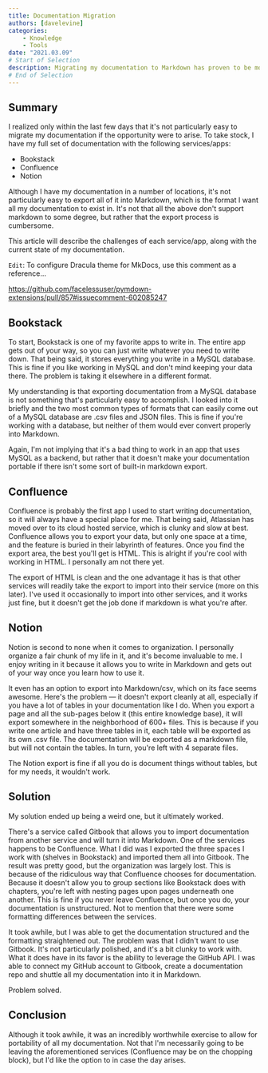 ```yaml
---
title: Documentation Migration
authors: [davelevine]
categories:
    - Knowledge
    - Tools
date: "2021.03.09"
# Start of Selection
description: Migrating my documentation to Markdown has proven to be more challenging than I thought.
# End of Selection
---
```


## Summary

I realized only within the last few days that it's not particularly easy to migrate my documentation if the opportunity were to arise. To take stock, I have my full set of documentation with the following services/apps:

- Bookstack
- Confluence
- Notion

Although I have my documentation in a number of locations, it's not particularly easy to export all of it into Markdown, which is the format I want all my documentation to exist in. It's not that all the above don't support markdown to some degree, but rather that the export process is cumbersome.

This article will describe the challenges of each service/app, along with the current state of my documentation.

<!-- more -->

`Edit`: To configure Dracula theme for MkDocs, use this comment as a reference...

<https://github.com/facelessuser/pymdown-extensions/pull/857#issuecomment-602085247>

## Bookstack

To start, Bookstack is one of my favorite apps to write in. The entire app gets out of your way, so you can just write whatever you need to write down. That being said, it stores everything you write in a MySQL database. This is fine if you like working in MySQL and don't mind keeping your data there. The problem is taking it elsewhere in a different format.

My understanding is that exporting documentation from a MySQL database is not something that's particularly easy to accomplish. I looked into it briefly and the two most common types of formats that can easily come out of a MySQL database are .csv files and JSON files. This is fine if you're working with a database, but neither of them would ever convert properly into Markdown.

Again, I'm not implying that it's a bad thing to work in an app that uses MySQL as a backend, but rather that it doesn't make your documentation portable if there isn't some sort of built-in markdown export.

## Confluence

Confluence is probably the first app I used to start writing documentation, so it will always have a special place for me. That being said, Atlassian has moved over to its cloud hosted service, which is clunky and slow at best. Confluence allows you to export your data, but only one space at a time, and the feature is buried in their labyrinth of features. Once you find the export area, the best you'll get is HTML. This is alright if you're cool with working in HTML. I personally am not there yet.

The export of HTML is clean and the one advantage it has is that other services will readily take the export to import into their service (more on this later). I've used it occasionally to import into other services, and it works just fine, but it doesn't get the job done if markdown is what you're after.

## Notion

Notion is second to none when it comes to organization. I personally organize a fair chunk of my life in it, and it's become invaluable to me. I enjoy writing in it because it allows you to write in Markdown and gets out of your way once you learn how to use it.

It even has an option to export into Markdown/csv, which on its face seems awesome. Here's the problem — it doesn't export cleanly at all, especially if you have a lot of tables in your documentation like I do. When you export a page and all the sub-pages below it (this entire knowledge base), it will export somewhere in the neighborhood of 600+ files. This is because if you write one article and have three tables in it, each table will be exported as its own .csv file. The documentation will be exported as a markdown file, but will not contain the tables. In turn, you're left with 4 separate files.

The Notion export is fine if all you do is document things without tables, but for my needs, it wouldn't work.

## Solution

My solution ended up being a weird one, but it ultimately worked.

There's a service called Gitbook that allows you to import documentation from another service and will turn it into Markdown. One of the services happens to be Confluence. What I did was I exported the three spaces I work with (shelves in Bookstack) and imported them all into Gitbook. The result was pretty good, but the organization was largely lost. This is because of the ridiculous way that Confluence chooses for documentation. Because it doesn't allow you to group sections like Bookstack does with chapters, you're left with nesting pages upon pages underneath one another. This is fine if you never leave Confluence, but once you do, your documentation is unstructured. Not to mention that there were some formatting differences between the services.

It took awhile, but I was able to get the documentation structured and the formatting straightened out. The problem was that I didn't want to use Gitbook. It's not particularly polished, and it's a bit clunky to work with. What it does have in its favor is the ability to leverage the GitHub API. I was able to connect my GitHub account to Gitbook, create a documentation repo and shuttle all my documentation into it in Markdown.

Problem solved.

## Conclusion

Although it took awhile, it was an incredibly worthwhile exercise to allow for portability of all my documentation. Not that I'm necessarily going to be leaving the aforementioned services (Confluence may be on the chopping block), but I'd like the option to in case the day arises.
